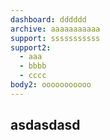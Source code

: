 ```yaml
---
dashboard: dddddd
archive: aaaaaaaaaaa
support: sssssssssss
support2:
  - aaa
  - bbbb
  - cccc
body2: ooooooooooo
---
```

## asd**asdasd**

